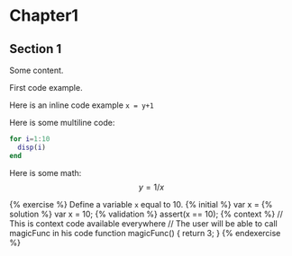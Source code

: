 # Chapter1

## Section 1
Some content.

First code example.

Here is an inline code example `x = y+1`

Here is some multiline code:

```matlab
for i=1:10
  disp(i)
end
```

Here is some math:
$$ y=1/x $$



{% exercise %}
Define a variable `x` equal to 10.
{% initial %}
var x =
{% solution %}
var x = 10;
{% validation %}
assert(x == 10);
{% context %}
// This is context code available everywhere
// The user will be able to call magicFunc in his code
function magicFunc() {
    return 3;
}
{% endexercise %}